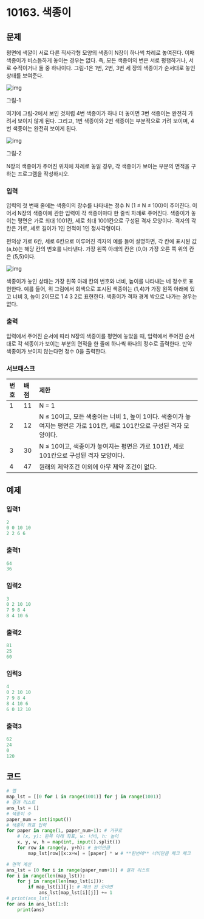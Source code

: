 # 10163. 색종이

## 문제

평면에 색깔이 서로 다른 직사각형 모양의 색종이 N장이 하나씩 차례로 놓여진다. 이때 색종이가 비스듬하게 놓이는 경우는 없다. 즉, 모든 색종이의 변은 서로 평행하거나, 서로 수직이거나 둘 중 하나이다. 그림-1은 1번, 2번, 3번 세 장의 색종이가 순서대로 놓인 상태를 보여준다.

![img](https://upload.acmicpc.net/35e4c6f0-a2b6-43ac-8667-86d3fc5acc78/-/preview/)

그림-1

여기에 그림-2에서 보인 것처럼 4번 색종이가 하나 더 놓이면 3번 색종이는 완전히 가려서 보이지 않게 된다. 그리고, 1번 색종이와 2번 색종이는 부분적으로 가려 보이며, 4번 색종이는 완전히 보이게 된다.

![img](https://upload.acmicpc.net/407be9a9-4f31-4fc1-be51-97231052dd72/-/preview/)

그림-2

N장의 색종이가 주어진 위치에 차례로 놓일 경우, 각 색종이가 보이는 부분의 면적을 구하는 프로그램을 작성하시오. 

### 입력

입력의 첫 번째 줄에는 색종이의 장수를 나타내는 정수 N (1 ≤ N ≤ 100)이 주어진다. 이어서 N장의 색종이에 관한 입력이 각 색종이마다 한 줄씩 차례로 주어진다. 색종이가 놓이는 평면은 가로 최대 1001칸, 세로 최대 1001칸으로 구성된 격자 모양이다. 격자의 각 칸은 가로, 세로 길이가 1인 면적이 1인 정사각형이다. 

편의상 가로 6칸, 세로 6칸으로 이루어진 격자의 예를 들어 설명하면, 각 칸에 표시된 값 (a,b)는 해당 칸의 번호를 나타낸다. 가장 왼쪽 아래의 칸은 (0,0) 가장 오른 쪽 위의 칸은 (5,5)이다. 

![img](https://upload.acmicpc.net/0f0f2045-2ff6-4e2d-87ee-3026d3ba7f68/-/preview/)

색종이가 놓인 상태는 가장 왼쪽 아래 칸의 번호와 너비, 높이를 나타내는 네 정수로 표현한다. 예를 들어, 위 그림에서 회색으로 표시된 색종이는 (1,4)가 가장 왼쪽 아래에 있고 너비 3, 높이 2이므로 1 4 3 2로 표현한다. 색종이가 격자 경계 밖으로 나가는 경우는 없다. 

### 출력

입력에서 주어진 순서에 따라 N장의 색종이를 평면에 놓았을 때, 입력에서 주어진 순서대로 각 색종이가 보이는 부분의 면적을 한 줄에 하나씩 하나의 정수로 출력한다. 만약 색종이가 보이지 않는다면 정수 0을 출력한다. 

### 서브태스크

| 번호 | 배점 | 제한                                                         |
| :--- | :--- | :----------------------------------------------------------- |
| 1    | 11   | N = 1                                                        |
| 2    | 12   | N ≤ 10이고, 모든 색종이는 너비 1, 높이 1이다. 색종이가 놓여지는 평면은 가로 101칸, 세로 101칸으로 구성된 격자 모양이다. |
| 3    | 30   | N ≤ 10이고, 색종이가 놓여지는 평면은 가로 101칸, 세로 101칸으로 구성된 격자 모양이다. |
| 4    | 47   | 원래의 제약조건 이외에 아무 제약 조건이 없다.                |





## 예제

### 입력1

```python
2
0 0 10 10
2 2 6 6
```

### 출력1

```python
64
36
```



### 입력2

```python
3
0 2 10 10
7 9 8 4
8 4 10 6
```

### 출력2

```python
81
25
60
```





### 입력3

```python
4
0 2 10 10
7 9 8 4
8 4 10 6
6 0 12 10
```

### 출력3

```python
62
24
0
120
```





## 코드

```python
# 맵
map_lst = [[0 for i in range(1001)] for j in range(1001)]
# 결과 리스트
ans_lst = []
# 색종이 수
paper_num = int(input())
# 색종이 좌표 입력
for paper in range(1, paper_num+1): # 거꾸로
    # (x, y): 왼쪽 아래 좌표, w: 너비, h: 높이
    x, y, w, h = map(int, input().split())
    for row in range(y, y+h): # 높이만큼
        map_lst[row][x:x+w] = [paper] * w # **한번에** 너비만큼 체크 체크

# 면적 계산
ans_lst = [0 for i in range(paper_num+1)] # 결과 리스트
for i in range(len(map_lst)):
    for j in range(len(map_lst[i])):
        if map_lst[i][j]: # 체크 된 곳이면
            ans_lst[map_lst[i][j]] += 1
# print(ans_lst)
for ans in ans_lst[1:]:
    print(ans)
```
